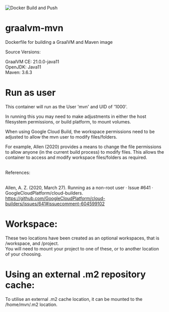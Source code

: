 ![Docker Build and Push](https://github.com/jthambly/graalvm-mvn/workflows/Docker%20Build%20and%20Push/badge.svg?branch=master)

# graalvm-mvn
Dockerfile for building a GraalVM and Maven image

Source Versions:

GraalVM CE: 21.0.0-java11 <br/>
OpenJDK: Java11 <br/>
Maven: 3.6.3

# Run as user

This container will run as the User 'mvn' and UID of '1000'. <br/>

In running this you may need to make adjustments in either the host filesystem permissions, or build platform, to mount volumes.<br/>

<p>When using Google Cloud Build, the workspace permissions need to be adjusted to allow the mvn user to modify files/folders. <br/>

For example, Allen (2020) provides a means to change the file permissions to allow anyone (in the current build process) to modify files. This allows the container to access and modify workspace files/folders as required.<br/><br/>

References:<br/><br/>

Allen, A. Z. (2020, March 27). Running as a non-root user · Issue #641 · GoogleCloudPlatform/cloud-builders. https://github.com/GoogleCloudPlatform/cloud-builders/issues/641#issuecomment-604599102</p>

# Workspace:

These two locations have been created as an optional workspaces, that is /workspace, and /project. <br/>
You will need to mount your project to one of these, or to another location of your choosing.

# Using an external .m2 repository cache:

To utilise an external .m2 cache location, it can be mounted to the /home/mvn/.m2 location.
